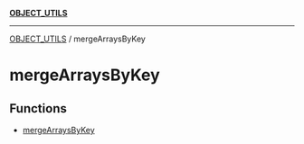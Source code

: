 [**OBJECT_UTILS**](../README.md)

***

[OBJECT_UTILS](../README.md) / mergeArraysByKey

# mergeArraysByKey

## Functions

- [mergeArraysByKey](functions/mergeArraysByKey.md)
